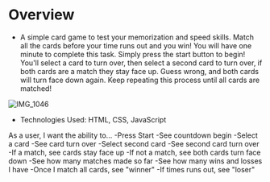 # Overview
- A simple card game to test your memorization and speed skills. Match all the cards before your time runs out and you win! You will have one minute to complete this task. Simply press the start button to begin! You'll select a card to turn over, then select a second card to turn over, if both cards are a match they stay face up. Guess wrong, and both cards will turn face down again. Keep repeating this process until all cards are matched!



![IMG_1046](https://github.com/DannyJN105/Remember-Me-SEI/assets/135389890/9209c59d-d0a9-4ea4-9b1a-5ca3df229e95)









- Technologies Used: HTML, CSS, JavaScript

As a user, I want the ability to...
-Press Start
-See countdown begin
-Select a card
-See card turn over
-Select second card
-See second card turn over
-If a match, see cards stay face up
-If not a match, see both cards turn face down
-See how many matches made so far
-See how many wins and losses I have
-Once I match all cards, see "winner" 
-If times runs out, see "loser" 
